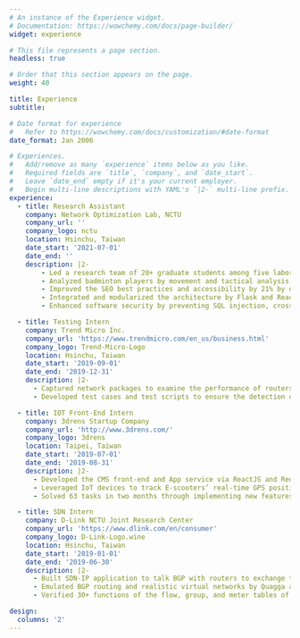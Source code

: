 ```yaml
---
# An instance of the Experience widget.
# Documentation: https://wowchemy.com/docs/page-builder/
widget: experience

# This file represents a page section.
headless: true

# Order that this section appears on the page.
weight: 40

title: Experience
subtitle:

# Date format for experience
#   Refer to https://wowchemy.com/docs/customization/#date-format
date_format: Jan 2006

# Experiences.
#   Add/remove as many `experience` items below as you like.
#   Required fields are `title`, `company`, and `date_start`.
#   Leave `date_end` empty if it's your current employer.
#   Begin multi-line descriptions with YAML's `|2-` multi-line prefix.
experience:
  - title: Research Assistant
    company: Network Optimization Lab, NCTU
    company_url: ''
    company_logo: nctu
    location: Hsinchu, Taiwan
    date_start: '2021-07-01'
    date_end: ''
    description: |2-
        - Led a research team of 20+ graduate students among five laboratories.
        - Analyzed badminton players by movement and tactical analysis based on shot-by-shot microscopic data.
        - Improved the SEO best practices and accessibility by 21% by optimizing critical rendering paths.
        - Integrated and modularized the architecture by Flask and ReactJS and visualized the analysis results.
        - Enhanced software security by preventing SQL injection, cross-site scripting and CSRF.

  - title: Testing Intern
    company: Trend Micro Inc.
    company_url: 'https://www.trendmicro.com/en_us/business.html'
    company_logo: Trend-Micro-Logo
    location: Hsinchu, Taiwan
    date_start: '2019-09-01'
    date_end: '2019-12-31'
    description: |2- 
      - Captured network packages to examine the performance of routers.
      - Developed test cases and test scripts to ensure the detection of spyware, virus, and vulnerability.

  - title: IOT Front-End Intern
    company: 3drens Startup Company
    company_url: 'http://www.3drens.com/'
    company_logo: 3drens
    location: Taipei, Taiwan
    date_start: '2019-07-01'
    date_end: '2019-08-31'
    description: |2- 
      - Developed the CMS front-end and App service via ReactJS and Redux and Typescript.
      - Leveraged IoT devices to track E-scooters’ real-time GPS position and visualized via Maps JavaScript API.
      - Solved 63 tasks in two months through implementing new features and resolving issues.

  - title: SDN Intern
    company: D-Link NCTU Joint Research Center
    company_url: 'https://www.dlink.com/en/consumer'
    company_logo: D-Link-Logo.wine
    location: Hsinchu, Taiwan
    date_start: '2019-01-01'
    date_end: '2019-06-30'
    description: |2- 
      - Built SDN-IP application to talk BGP with routers to exchange traffic between different external ASes.
      - Emulated BGP routing and realistic virtual networks by Quagga and Mininet.
      - Verified 30+ functions of the flow, group, and meter tables of switches in different SDNs.

design:
  columns: '2'
---
```

